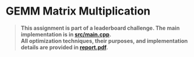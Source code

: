 # GEMM Matrix Multiplication

> **This assignment is part of a leaderboard challenge. The main implementation is in [src/main.cpp](src/main.cpp).<br>All optimization techniques, their purposes, and implementation details are provided in [report.pdf](report.pdf).**
